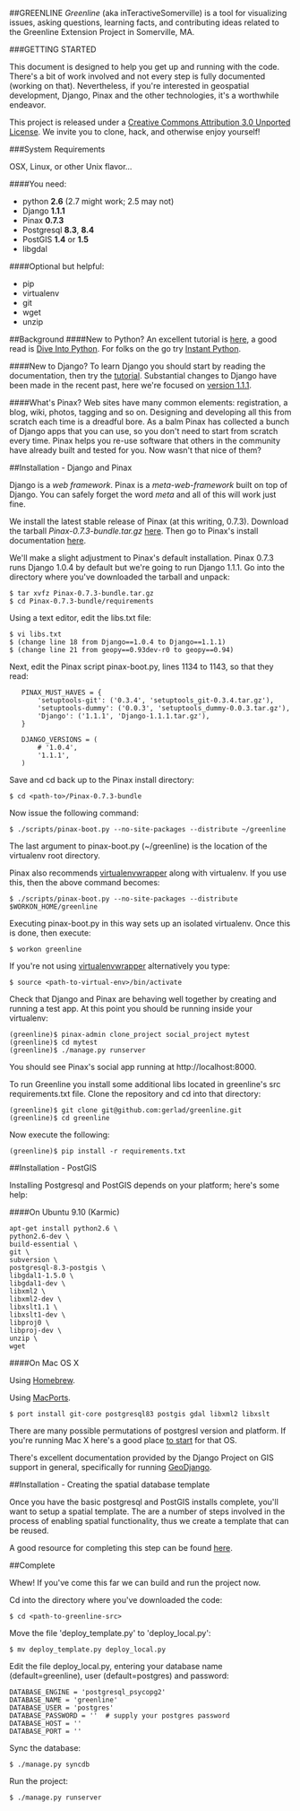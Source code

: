 ##GREENLINE
_Greenline_ (aka inTeractiveSomerville) is a tool for visualizing issues, asking questions, learning facts, and contributing ideas related to the Greenline Extension Project in Somerville, MA.

###GETTING STARTED

This document is designed to help you get up and running with the code. There's a bit of work involved and not every step is fully documented (working on that). Nevertheless, if you're interested in geospatial development, Django, Pinax and the other technologies, it's a worthwhile endeavor.

This project is released under a [Creative Commons Attribution 3.0 Unported License](http://creativecommons.org/licenses/by/3.0/). We invite you to clone, hack, and otherwise enjoy yourself!

###System Requirements

OSX, Linux, or other Unix flavor...

####You need:

 * python **2.6** (2.7 might work; 2.5 may not)
 * Django **1.1.1**
 * Pinax **0.7.3**
 * Postgresql **8.3**, **8.4**
 * PostGIS **1.4** or **1.5**
 * libgdal

####Optional but helpful:
 * pip
 * virtualenv
 * git
 * wget
 * unzip

##Background
####New to Python?
An excellent tutorial is [here](http://docs.python.org/tutorial/), a good read is [Dive Into Python](http://diveintopython.org/). For folks on the go try [Instant Python](http://hetland.org/writing/instant-python.html).

####New to Django?
To learn Django you should start by reading the documentation, then try the [tutorial](http://docs.djangoproject.com/en/dev/intro/tutorial01).   Substantial changes to Django have been made in the recent past, here we're focused on [version 1.1.1](http://docs.djangoproject.com/en/1.1/). 

####What's Pinax?
Web sites have many common elements: registration, a blog, wiki, photos, tagging and so on. Designing and developing all this from scratch each time is a dreadful bore. As a balm Pinax has collected a bunch of Django apps that you can use, so you don't need to start from scratch every time. Pinax helps you re-use software that others in the community have already built and tested for you. Now wasn't that nice of them?
 
##Installation - Django and Pinax

Django is a _web framework_. Pinax is a _meta-web-framework_ built on top of Django. You can safely forget the word _meta_ and all of this will work just fine.

We install the latest stable release of Pinax (at this writing, 0.7.3). Download the tarball _Pinax-0.7.3-bundle.tar.gz_ [here](http://pinaxproject.com/downloads/). Then go to Pinax's install documentation [here](http://pinaxproject.com/docs/0.7/install/).

We'll make a slight adjustment to Pinax's default installation. Pinax 0.7.3 runs Django 1.0.4 by default but we're going to run Django 1.1.1. Go into the directory where you've downloaded the tarball and unpack:

    $ tar xvfz Pinax-0.7.3-bundle.tar.gz    
    $ cd Pinax-0.7.3-bundle/requirements

Using a text editor, edit the libs.txt file:

    $ vi libs.txt
    $ (change line 18 from Django==1.0.4 to Django==1.1.1)
    $ (change line 21 from geopy==0.93dev-r0 to geopy==0.94)

Next, edit the Pinax script pinax-boot.py, lines 1134 to 1143, so that they read:

       PINAX_MUST_HAVES = {
           'setuptools-git': ('0.3.4', 'setuptools_git-0.3.4.tar.gz'),
           'setuptools-dummy': ('0.0.3', 'setuptools_dummy-0.0.3.tar.gz'),
           'Django': ('1.1.1', 'Django-1.1.1.tar.gz'),
       }

       DJANGO_VERSIONS = (
           # '1.0.4',
           '1.1.1',
       )

Save and cd back up to the Pinax install directory:

    $ cd <path-to>/Pinax-0.7.3-bundle   

Now issue the following command:

    $ ./scripts/pinax-boot.py --no-site-packages --distribute ~/greenline

The last argument to pinax-boot.py (~/greenline) is the location of the virtualenv root directory.
    
Pinax also recommends [virtualenvwrapper](http://www.doughellmann.com/projects/virtualenvwrapper/) along with virtualenv. If you use this, then the above command becomes:

    $ ./scripts/pinax-boot.py --no-site-packages --distribute  $WORKON_HOME/greenline   

Executing pinax-boot.py in this way sets up an isolated virtualenv. Once this is done, then execute:

    $ workon greenline 
    
If you're not using [virtualenvwrapper](http://www.doughellmann.com/projects/virtualenvwrapper/) alternatively you type:

    $ source <path-to-virtual-env>/bin/activate 

Check that Django and Pinax are behaving well together by creating and running a test app. At this point you should be running inside your virtualenv:

    (greenline)$ pinax-admin clone_project social_project mytest
    (greenline)$ cd mytest
    (greenline)$ ./manage.py runserver

You should see Pinax's social app running at http://localhost:8000. 
    
To run Greenline you install some additional libs located in greenline's src requirements.txt file. Clone the repository and cd into that directory:

    (greenline)$ git clone git@github.com:gerlad/greenline.git
    (greenline)$ cd greenline
    
Now execute the following:

    (greenline)$ pip install -r requirements.txt
    
    
##Installation - PostGIS

Installing Postgresql and PostGIS depends on your platform; here's some help:

####On Ubuntu 9.10 (Karmic)
    
    apt-get install python2.6 \
    python2.6-dev \
    build-essential \
    git \
    subversion \
    postgresql-8.3-postgis \
    libgdal1-1.5.0 \
    libgdal1-dev \
    libxml2 \
    libxml2-dev \
    libxslt1.1 \
    libxslt1-dev \
    libproj0 \
    libproj-dev \
    unzip \
    wget
    
####On Mac OS X

Using  [Homebrew](http://blog.apps.chicagotribune.com/2010/02/17/quick-install-pythonpostgis-geo-stack-on-snow-leopard/).

Using  [MacPorts](http://www.macports.org/).

    $ port install git-core postgresql83 postgis gdal libxml2 libxslt

There are many possible permutations of postgresl version and platform. If you're running Mac X here's a good place [to start](http://docs.djangoproject.com/en/1.2/ref/contrib/gis/install/#mac-os-x) for that OS.

There's excellent documentation provided by the Django Project on GIS support in general, specifically for running [GeoDjango](http://docs.djangoproject.com/en/1.2/ref/contrib/gis/install/).

##Installation - Creating the spatial database template

Once you have the basic postgresql and PostGIS installs complete, you'll want to setup a spatial template. The are a number of steps involved in the process of enabling spatial functionality, thus we create a template that can be reused. 

A good resource for completing this step can be found [here](http://docs.djangoproject.com/en/1.2/ref/contrib/gis/install/#creating-a-spatial-database-template-for-postgis).

##Complete

Whew! If you've come this far we can build and run the project now.

Cd into the directory where you've downloaded the code:

    $ cd <path-to-greenline-src>

Move the file 'deploy_template.py' to 'deploy_local.py':
    
    $ mv deploy_template.py deploy_local.py
    
Edit the file deploy_local.py, entering your database name (default=greenline), user (default=postgres) and password:

    DATABASE_ENGINE = 'postgresql_psycopg2'
    DATABASE_NAME = 'greenline'
    DATABASE_USER = 'postgres'
    DATABASE_PASSWORD = ''  # supply your postgres password
    DATABASE_HOST = ''
    DATABASE_PORT = ''
    
Sync the database:

    $ ./manage.py syncdb
    
Run the project:

    $ ./manage.py runserver



